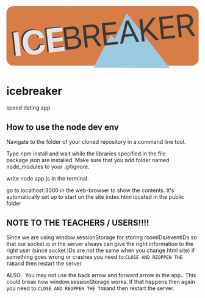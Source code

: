![alt-text](/icebreaker_1.png)

# icebreaker
speed dating app



## How to use the node dev env
Navigate to the folder of your cloned repository in a command line tool. 

Type npm install and wait while the libraries specified in the file package.json are installed. Make sure that you add folder named node_modules to your .gitignore. 

write node app.js in the terminal.

go to localhost:3000 in the web-browser to show the contents. It's automatically set up to start on the site index.html located in the public folder



## NOTE TO THE TEACHERS / USERS!!!!

Since we are using window.sessionStorage for storing roomIDs/eventIDs so that our socket.io in the server always can give the right information to the right user (since socket IDs are not the same when you change html site) if something goes wrong or crashes you need to:`CLOSE AND REOPPEN THE TAB`and then restart the server

ALSO.. You may not use the back arrow and forward arrow in the app.. This could break how window.sessionStorage works. If that happens then again you need to:`CLOSE AND REOPPEN THE TAB`and then restart the server.
